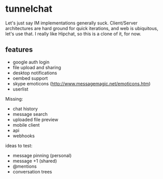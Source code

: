 tunnelchat
==========

Let's just say IM implementations generally suck. Client/Server architectures are hard ground for quick iterations, and web is ubiquitous, let's use that. I really like Hipchat, so this is a clone of it, for now.


features
--------

* google auth login
* file upload and sharing
* desktop notifications
* oembed support
* skype emoticons (http://www.messagemagic.net/emoticons.htm)
* userlist

Missing:
* chat history
* message search
* uploaded file preview
* mobile client
* api
* webhooks

ideas to test:
* message pinning (personal)
* message +1 (shared)
* @mentions
* conversation trees

